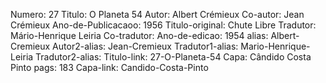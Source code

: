 Numero: 27
Titulo: O Planeta 54
Autor: Albert Crémieux
Co-autor: Jean Crémieux
Ano-de-Publicacaoo: 1956
Titulo-original: Chute Libre
Tradutor: Mário-Henrique Leiria
Co-tradutor: 
Ano-de-edicao: 1954
alias: Albert-Cremieux
Autor2-alias: Jean-Cremieux
Tradutor1-alias: Mario-Henrique-Leiria
Tradutor2-alias: 
Titulo-link: 27-O-Planeta-54
Capa: Cândido Costa Pinto
pags: 183
Capa-link: Candido-Costa-Pinto